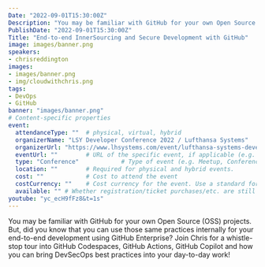```yaml
---
Date: "2022-09-01T15:30:00Z"
Description: "You may be familiar with GitHub for your own Open Source (OSS) projects. But, did you know that you can use those same practices internally for your end-to-end development using GitHub Enterprise? Join Chris for a whistle-stop tour into GitHub Codespaces, GitHub Actions, GitHub Copilot and how you can bring DevSecOps best practices into your day-to-day work!"
PublishDate: "2022-09-01T15:30:00Z"
Title: "End-to-end InnerSourcing and Secure Development with GitHub"
image: images/banner.png
speakers:
- chrisreddington
images:
- images/banner.png
- img/cloudwithchris.png
tags:
- DevOps
- GitHub
banner: "images/banner.png"
# Content-specific properties
event:
  attendanceType: ""  # physical, virtual, hybrid
  organizerName: "LSY Developer Conference 2022 / Lufthansa Systems"   # Name of the organising group / event (e.g. Name of the conference)
  organizerUrl: "https://www.lhsystems.com/event/lufthansa-systems-developer-conference-2022"    # URL of the organising group
  eventUrl: ""        # URL of the specific event, if applicable (e.g. a meetup talk, rather than the meetup group)
  type: "Conference"            # Type of event (e.g. Meetup, Conference, etc.)
  location: ""        # Required for physical and hybrid events.
  cost: ""            # Cost to attend the event
  costCurrency: ""    # Cost currency for the event. Use a standard format - http://en.wikipedia.org/wiki/ISO_4217
  available: "" # Whether registration/ticket purchases/etc. are still available (true/false). Defaults to false when event is in past.
youtube: "yc_ecH9fFz8&t=1s"
---
```

You may be familiar with GitHub for your own Open Source (OSS) projects. But, did you know that you can use those same practices internally for your end-to-end development using GitHub Enterprise? Join Chris for a whistle-stop tour into GitHub Codespaces, GitHub Actions, GitHub Copilot and how you can bring DevSecOps best practices into your day-to-day work!
